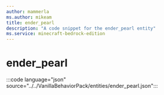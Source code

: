 ```yaml
---
author: mammerla
ms.author: mikeam
title: ender_pearl
description: "A code snippet for the ender_pearl entity"
ms.service: minecraft-bedrock-edition
---
```


# ender_pearl

:::code language="json" source="../../VanillaBehaviorPack/entities/ender_pearl.json":::
